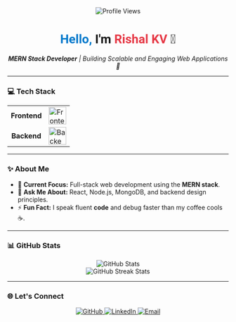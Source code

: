 <div align="center">
  <img src="https://komarev.com/ghpvc/?username=Rishal-KV&style=for-the-badge&color=green" alt="Profile Views" />
</div>

<h1 align="center" style="font-family: 'Roboto', sans-serif;">
  <span style="color: #007acc;">Hello,</span> I'm <span style="color: #e63946;">Rishal KV</span> 👋
</h1>

<p align="center">
  <em><strong>MERN Stack Developer</strong> | Building Scalable and Engaging Web Applications 🚀</em>
</p>

---

### 💻 **Tech Stack**
<table align="center">
  <tr>
    <td align="center"><strong>Frontend</strong></td>
    <td>
      <img src="https://skillicons.dev/icons?i=react,nextjs,tailwindcss,redux,js,html,css" height="40" alt="Frontend Skills" />
    </td>
  </tr>
  <tr>
    <td align="center"><strong>Backend</strong></td>
    <td>
      <img src="https://skillicons.dev/icons?i=nodejs,express,nestjs,mongodb,git" height="40" alt="Backend Skills" />
    </td>
  </tr>
</table>

---

### ✨ **About Me**
- 🔭 **Current Focus:** Full-stack web development using the **MERN stack**.
- 🎯 **Ask Me About:** React, Node.js, MongoDB, and backend design principles.
- ⚡ **Fun Fact:** I speak fluent **code** and debug faster than my coffee cools ☕.

---

### 📊 **GitHub Stats**
<div align="center">
  <img src="https://github-readme-stats.vercel.app/api?username=Rishal-KV&show_icons=true&theme=radical" alt="GitHub Stats" />
  <br />
  <img src="https://github-readme-streak-stats.herokuapp.com/?user=Rishal-KV&theme=radical" alt="GitHub Streak Stats" />
</div>

---

### 🌐 **Let's Connect**
<div align="center">
  <a href="https://github.com/Rishal-KV" target="_blank">
    <img src="https://img.shields.io/badge/GitHub-100000?style=for-the-badge&logo=github&logoColor=white" alt="GitHub" />
  </a>
  <a href="https://www.linkedin.com/in/rishal-kv/" target="_blank">
    <img src="https://img.shields.io/badge/LinkedIn-0077B5?style=for-the-badge&logo=linkedin&logoColor=white" alt="LinkedIn" />
  </a>
  <a href="mailto:rishalkv.dev@gmail.com" target="_blank">
    <img src="https://img.shields.io/badge/Email-D14836?style=for-the-badge&logo=gmail&logoColor=white" alt="Email" />
  </a>
</div>
